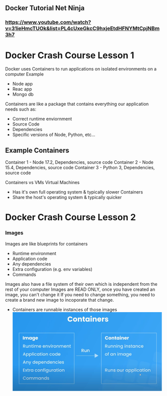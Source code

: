 ## Docker Tutorial Net Ninja
### https://www.youtube.com/watch?v=31ieHmcTUOk&list=PL4cUxeGkcC9hxjeEtdHFNYMtCpjNBm3h7
# Docker Crash Course Lesson 1
Docker uses Containers to run applications on isolated environments on a computer
Example
- Node app
- Reac app
- Mongo db

Containers are like a package that contains everything our application needs such as:
- Correct runtime enviornment
- Source Code 
- Dependencies
- Specific versions of Node, Python, etc...

## Example Containers
Container 1 - Node 17.2, Dependencies, source code 
Container 2 - Node 15.4, Dependencies, source code
Container 3 - Python 3, Dependencies, source code 

Containers vs VMs
Virtual Machines
- Has it's own full operating system & typically slower
Containers
- Share the host's operating system & typically quicker

# Docker Crash Course Lesson 2
### Images
Images are like blueprints for containers
- Runtime environment
- Application code
- Any dependencies
- Extra configuration (e.g. env variables)
- Commands

Images also have a file system of their own which is independent from the rest of your computer
Images are READ ONLY, once you have created an image, you can't change it 
If you need to change something, you need to create a brand new image to incoporate that change. 

- Containers are runnable instances of those images
![Image -> Container Relationship](docker\Images_to_Containers.jpg)

